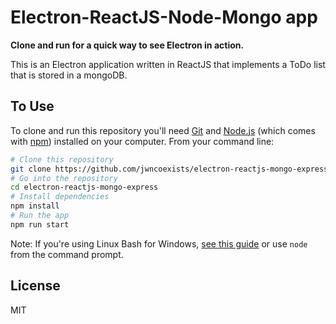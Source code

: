 # Electron-ReactJS-Node-Mongo app

**Clone and run for a quick way to see Electron in action.**

This is an  Electron application written in ReactJS that implements a ToDo list that is stored in a mongoDB.


## To Use

To clone and run this repository you'll need [Git](https://git-scm.com) and [Node.js](https://nodejs.org/en/download/) (which comes with [npm](http://npmjs.com)) installed on your computer. From your command line:

```bash
# Clone this repository
git clone https://github.com/jwncoexists/electron-reactjs-mongo-express
# Go into the repository
cd electron-reactjs-mongo-express
# Install dependencies
npm install
# Run the app
npm run start
```

Note: If you're using Linux Bash for Windows, [see this guide](https://www.howtogeek.com/261575/how-to-run-graphical-linux-desktop-applications-from-windows-10s-bash-shell/) or use `node` from the command prompt.

## License

MIT

